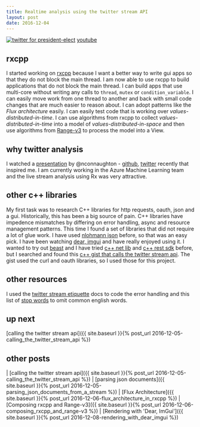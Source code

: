 ```yaml
---
title: Realtime analysis using the twitter stream API
layout: post
date: 2016-12-04
---
```


[![twitter for president-elect](/assets/twitter_analysis_president_elect.gif)](https://www.youtube.com/watch?v=QFcy-jQpvBg)
[youtube](https://www.youtube.com/watch?v=QFcy-jQpvBg)

## rxcpp
I started working on [rxcpp](https://github.com/Reactive-Extensions/RxCpp) because I want a better way to write gui apps so that they do not block the main thread. I am now able to use rxcpp to build applications that do not block the main thread. I can build apps that use multi-core without writing any calls to `thread`, `mutex` or `condition_variable`. I can easily move work from one thread to another and back with small code changes that are much easier to reason about. I can adopt patterns like the _Flux architecture_ easily. I can easily test code that is working over _values-distributed-in-time_. I can use algorithms from rxcpp to collect _values-distributed-in-time_ into a model of _values-distributed-in-space_ and then use algorithms from [Range-v3](https://github.com/ericniebler/range-v3) to process the model into a View.

## why twitter analysis
I watched a [presentation](https://blog.niallconnaughton.com/2016/10/25/ndc-sydney-talk/) by @nconnaughton - [github](https://github.com/NiallConnaughton/rx-realtime-twitter), [twitter](https://twitter.com/nconnaughton) recently that inspired me. I am currently working in the Azure Machine Learning team and the live stream analysis using Rx was very attractive.

## other c++ libraries
My first task was to research C++ libraries for http requests, oauth, json and a gui. Historically, this has been a big source of pain. C++ libraries have impedence mismatches by differing on error handling, async and resource management patterns. This time I found a set of libraries that did not require a lot of glue work.
I have used [nlohmann json](https://github.com/nlohmann/json) before, so that was an easy pick.
I have been watching [dear, imgui](https://github.com/ocornut/imgui) and have really enjoyed using it.
I wanted to try out [beast](https://github.com/vinniefalco/Beast) and I have tried [c++ net lib](https://github.com/cpp-netlib/cpp-netlib) and [c++ rest sdk](https://github.com/Microsoft/cpprestsdk) before, but I searched and found this [c++ gist that calls the twitter stream api](https://gist.github.com/komasaru/9c78a278f6916548f146). The gist used the curl and oauth libraries, so I used those for this project.

## other resources
I used the [twitter stream etiquette](https://dev.twitter.com/streaming/overview/connecting) docs to code the error handling and this list of [stop words](http://xpo6.com/list-of-english-stop-words/) to omit common english words.

## up next
[calling the twitter stream api]({{ site.baseurl }}{% post_url 2016-12-05-calling_the_twitter_stream_api %})

## other posts
| [calling the twitter stream api]({{ site.baseurl }}{% post_url 2016-12-05-calling_the_twitter_stream_api %})
| [parsing json documents]({{ site.baseurl }}{% post_url 2016-12-05-parsing_json_documents_from_a_stream %}) 
| [Flux Architecture]({{ site.baseurl }}{% post_url 2016-12-06-flux_architecture_in_rxcpp %})
| [Composing rxcpp and Range-v3]({{ site.baseurl }}{% post_url 2016-12-06-composing_rxcpp_and_range-v3 %}) 
| [Rendering with 'Dear, ImGui']({{ site.baseurl }}{% post_url 2016-12-08-rendering_with_dear_imgui %}) 

